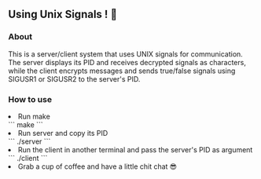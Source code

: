 <h2>Using Unix Signals ! 📡</h2>

<h3>About</h3>

This is a server/client system that uses UNIX signals for communication. 
<br>
The server displays its PID and receives decrypted signals as characters, while the client encrypts messages and sends true/false signals using SIGUSR1 or SIGUSR2 to the server's PID.

<h3>How to use</h3>
<li>Run make</li>
```
make 
```
<li>Run server and copy its PID</li>
```
./server 
```
<li>Run the client in another terminal and pass the server's PID as argument</li>
```
./client <PID>
```
<li>Grab a cup of coffee and have a little chit chat 😎</li>
